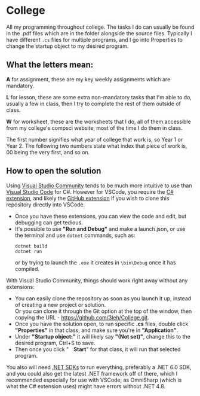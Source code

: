 # College
All my programming throughout college. The tasks I do can usually be found in the .pdf files which are in the folder alongside the source files. Typically I have different `.cs` files for multiple programs, and I go into Properties to change the startup object to my desired program.

## What the letters mean:
**A** for assignment, these are my key weekly assignments which are mandatory.

**L** for lesson, these are some extra non-mandatory tasks that I'm able to do, usually a few in class, then I try to complete the rest of them outside of class.

**W** for worksheet, these are the worksheets that I do, all of them accessible from my college's compsci website, most of the time I do them in class. 

The first number signifies what year of college that work is, so Year 1 or Year 2. The following two numbers state what index that piece of work is, 00 being the very first, and so on.

## How to open the solution
Using [Visual Studio Community](https://visualstudio.microsoft.com/vs/community/ "Download Visual Studio Community") tends to be much more intuitive to use than [Visual Studio Code](https://code.visualstudio.com/ "Download Visual Studio Code") for C#.
However for VSCode, you require the [C# extension](https://marketplace.visualstudio.com/items?itemName=ms-dotnettools.csharp "Download the C# extension"), and likely the [GitHub extension](https://marketplace.visualstudio.com/items?itemName=GitHub.vscode-pull-request-github "Download the GitHub extension") if you wish to clone this repository directly into VSCode.  
- Once you have these extensions, you can view the code and edit, but debugging can get tedious. 
- It's possible to use **"Run and Debug"** and make a launch.json, or use the terminal and use `dotnet` commands, such as: 
    ```batch
    dotnet build 
    dotnet run
    ```
    or by trying to launch the `.exe` it creates in `\bin\Debug` once it has compiled.

With Visual Studio Community, things should work right away without any extensions:
- You can easily clone the repository as soon as you launch it up, instead of creating a new project or solution.  
 Or you can clone it through the Git option at the top of the window, then copying the URL - https://github.com/3leh/College.git.
- Once you have the solution open, to run specific **.cs** files, double click **"Properties"** in that class, and make sure you're in **"Application"**. 
- Under **"Startup object:"** it will likely say **"(Not set)"**, change this to the desired program, Ctrl+S to save.
- Then once you click "**<img src="https://user-images.githubusercontent.com/37591724/211109448-66de17b4-f41a-4219-9afa-5c084ecd5c6a.svg" width="11" height="11"> Start**" for that class, it will run that selected program.

You also will need [.NET SDKs](https://dotnet.microsoft.com/en-us/download/visual-studio-sdks "Download .NET") to run everything, preferably a .NET 6.0 SDK, and you could also get the latest .NET framework off of there, which I recommended especially for use with VSCode, as OmniSharp (which is what the C# extension uses) might have errors without .NET 4.8.
